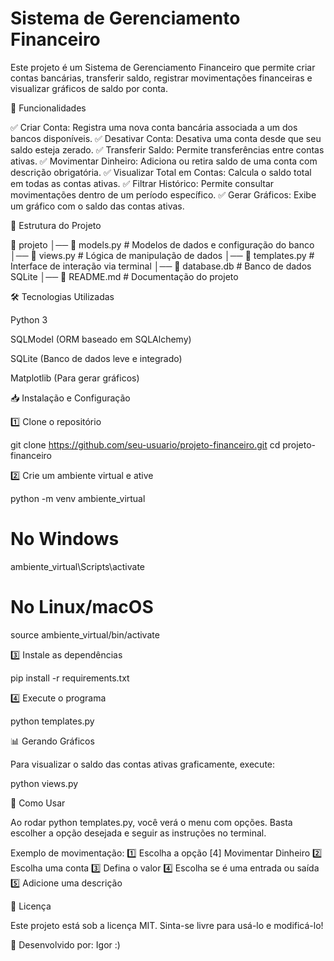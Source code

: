 # Sistema de Gerenciamento Financeiro

Este projeto é um Sistema de Gerenciamento Financeiro que permite criar contas bancárias, transferir saldo, registrar movimentações financeiras e visualizar gráficos de saldo por conta.

🚀 Funcionalidades

✅ Criar Conta: Registra uma nova conta bancária associada a um dos bancos disponíveis.
✅ Desativar Conta: Desativa uma conta desde que seu saldo esteja zerado.
✅ Transferir Saldo: Permite transferências entre contas ativas.
✅ Movimentar Dinheiro: Adiciona ou retira saldo de uma conta com descrição obrigatória.
✅ Visualizar Total em Contas: Calcula o saldo total em todas as contas ativas.
✅ Filtrar Histórico: Permite consultar movimentações dentro de um período específico.
✅ Gerar Gráficos: Exibe um gráfico com o saldo das contas ativas.

📂 Estrutura do Projeto

📂 projeto
│── 📄 models.py       # Modelos de dados e configuração do banco
│── 📄 views.py        # Lógica de manipulação de dados
│── 📄 templates.py    # Interface de interação via terminal
│── 📄 database.db     # Banco de dados SQLite
│── 📄 README.md       # Documentação do projeto

🛠️ Tecnologias Utilizadas

Python 3

SQLModel (ORM baseado em SQLAlchemy)

SQLite (Banco de dados leve e integrado)

Matplotlib (Para gerar gráficos)

📥 Instalação e Configuração

1️⃣ Clone o repositório

git clone https://github.com/seu-usuario/projeto-financeiro.git
cd projeto-financeiro

2️⃣ Crie um ambiente virtual e ative

python -m venv ambiente_virtual
# No Windows
ambiente_virtual\Scripts\activate
# No Linux/macOS
source ambiente_virtual/bin/activate

3️⃣ Instale as dependências

pip install -r requirements.txt

4️⃣ Execute o programa

python templates.py

📊 Gerando Gráficos

Para visualizar o saldo das contas ativas graficamente, execute:

python views.py

📌 Como Usar

Ao rodar python templates.py, você verá o menu com opções. Basta escolher a opção desejada e seguir as instruções no terminal.

Exemplo de movimentação:
1️⃣ Escolha a opção [4] Movimentar Dinheiro
2️⃣ Escolha uma conta
3️⃣ Defina o valor
4️⃣ Escolha se é uma entrada ou saída
5️⃣ Adicione uma descrição

📜 Licença

Este projeto está sob a licença MIT. Sinta-se livre para usá-lo e modificá-lo!

📌 Desenvolvido por: Igor :)

